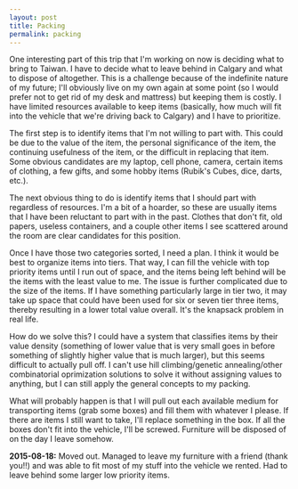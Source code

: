 ```yaml
---
layout: post
title: Packing
permalink: packing
---
```


One interesting part of this trip that I'm working on now is deciding what to bring to Taiwan. I have to decide what to leave behind in Calgary and what to dispose of altogether. This is a challenge because of the indefinite nature of my future; I'll obviously live on my own again at some point (so I would prefer not to get rid of my desk and mattress) but keeping them is costly. I have limited resources available to keep items (basically, how much will fit into the vehicle that we're driving back to Calgary) and I have to prioritize.

The first step is to identify items that I'm not willing to part with. This could be due to the value of the item, the personal significance of the item, the continuing usefulness of the item, or the difficult in replacing that item. Some obvious candidates are my laptop, cell phone, camera, certain items of clothing, a few gifts, and some hobby items (Rubik's Cubes, dice, darts, etc.).

The next obvious thing to do is identify items that I should part with regardless of resources. I'm a bit of a hoarder, so these are usually items that I have been reluctant to part with in the past. Clothes that don't fit, old papers, useless containers, and a couple other items I see scattered around the room are clear candidates for this position.

Once I have those two categories sorted, I need a plan. I think it would be best to organize items into tiers. That way, I can fill the vehicle with top priority items until I run out of space, and the items being left behind will be the items with the least value to me. The issue is further complicated due to the size of the items. If I have something particularly large in tier two, it may take up space that could have been used for six or seven tier three items, thereby resulting in a lower total value overall. It's the knapsack problem in real life.

How do we solve this? I could have a system that classifies items by their value density (something of lower value that is very small goes in before something of slightly higher value that is much larger), but this seems difficult to actually pull off. I can't use hill climbing/genetic annealing/other combinatorial oprimization solutions to solve it without assigning values to anything, but I can still apply the general concepts to my packing.

What will probably happen is that I will pull out each available medium for transporting items (grab some boxes) and fill them with whatever I please. If there are items I still want to take, I'll replace something in the box. If all the boxes don't fit into the vehicle, I'll be screwed. Furniture will be disposed of on the day I leave somehow.

**2015-08-18:** Moved out. Managed to leave my furniture with a friend (thank you!!) and was able to fit most of my stuff into the vehicle we rented. Had to leave behind some larger low priority items.
